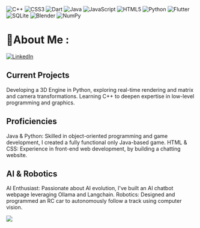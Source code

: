 ![C++](https://img.shields.io/badge/c++-%2300599C.svg?style=for-the-badge&logo=c%2B%2B&logoColor=white) ![CSS3](https://img.shields.io/badge/css3-%231572B6.svg?style=for-the-badge&logo=css3&logoColor=white) ![Dart](https://img.shields.io/badge/dart-%230175C2.svg?style=for-the-badge&logo=dart&logoColor=white) ![Java](https://img.shields.io/badge/java-%23ED8B00.svg?style=for-the-badge&logo=java&logoColor=white) ![JavaScript](https://img.shields.io/badge/javascript-%23323330.svg?style=for-the-badge&logo=javascript&logoColor=%23F7DF1E) ![HTML5](https://img.shields.io/badge/html5-%23E34F26.svg?style=for-the-badge&logo=html5&logoColor=white) ![Python](https://img.shields.io/badge/python-3670A0?style=for-the-badge&logo=python&logoColor=ffdd54) ![Flutter](https://img.shields.io/badge/Flutter-%2302569B.svg?style=for-the-badge&logo=Flutter&logoColor=white) ![SQLite](https://img.shields.io/badge/sqlite-%2307405e.svg?style=for-the-badge&logo=sqlite&logoColor=white) ![Blender](https://img.shields.io/badge/blender-%23F5792A.svg?style=for-the-badge&logo=blender&logoColor=white) ![NumPy](https://img.shields.io/badge/numpy-%23013243.svg?style=for-the-badge&logo=numpy&logoColor=white)

# 💫About Me :

[![LinkedIn](https://img.shields.io/badge/LinkedIn-%230077B5.svg?logo=linkedin&logoColor=white)](https://www.linkedin.com/in/marvin-lorenz/) 

## Current Projects
Developing a 3D Engine in Python, exploring real-time rendering and matrix and camera transformations.
Learning C++ to deepen expertise in low-level programming and graphics.

## Proficiencies
Java & Python: Skilled in object-oriented programming and game development, I created a fully functional only Java-based game.
HTML & CSS: Experience in front-end web development, by building a chatting website.

## AI & Robotics
AI Enthusiast: Passionate about AI evolution, I've built an AI chatbot webpage leveraging Ollama and Langchain.
Robotics: Designed and programmed an RC car to autonomously follow a track using computer vision.

![](https://github-readme-stats.vercel.app/api/top-langs/?username=Marvin-VW&theme=tokyonight&hide_border=true&include_all_commits=true&count_private=true&layout=compact)
